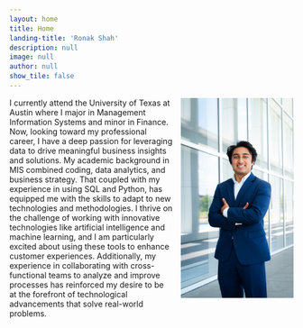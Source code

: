 ```yaml
---
layout: home
title: Home
landing-title: 'Ronak Shah'
description: null
image: null
author: null
show_tile: false
---
```


<html lang="en">
<head>
    <meta charset="UTF-8">
    <meta name="viewport" content="width=device-width, initial-scale=1.0">
    <style>
        .image-container {
            float: right;
            margin: 0 0 1em 1em; /* Adjust the margin as needed */
            max-width: 200px; /* Set the max width of the image container */
        }
        .image-container img {
            width: 100%; /* Make the image fill the container */
            height: 25%; /* Maintain aspect ratio */
        }
    </style>
</head>
<body>
    <p>
        <span class="image-container">
            <img src="assets/images/RonakHeadShot.jpg" alt="" />
        </span>
        I currently attend the University of Texas at Austin where I major in Management Information Systems and minor in Finance. Now, looking toward my professional career, I have a deep passion for leveraging data to drive meaningful business insights and solutions. My academic background in MIS combined coding, data analytics, and business strategy. That coupled with my experience in using SQL and Python, has equipped me with the skills to adapt to new technologies and methodologies. I thrive on the challenge of working with innovative technologies like artificial intelligence and machine learning, and I am particularly excited about using these tools to enhance customer experiences. Additionally, my experience in collaborating with cross-functional teams to analyze and improve processes has reinforced my desire to be at the forefront of technological advancements that solve real-world problems.
    </p>
</body>
</html>


<!-- <p><span class="image right"><img src="assets/images/RonakHeadShot.jpg" alt="" /></span>I currently attend the University of Texas at Austin where I major in Management Information Systems and minor in Finance. Now, looking toward my professional career, I have a deep passion for leveraging data to drive meaningful business insights and solutions. My academic background in MIS combined coding, data analytics, and business strategy. That coupled with my experience in using SQL and Python, has equipped me with the skills to adapt to new technologies and methodologies. I thrive on the challenge of working with innovative technologies like artificial intelligence and machine learning, and I am particularly excited about using these tools to enhance customer experiences. Additionally, my experience in collaborating with cross-functional teams to analyze and improve processes has reinforced my desire to be at the forefront of technological advancements that solve real-world problems.</p> -->